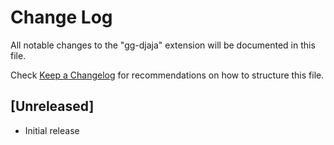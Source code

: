 # Change Log

All notable changes to the "gg-djaja" extension will be documented in this file.

Check [Keep a Changelog](http://keepachangelog.com/) for recommendations on how to structure this file.

## [Unreleased]

- Initial release
